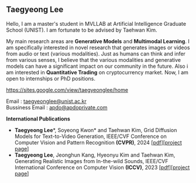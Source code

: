 <h2> Taegyeong Lee </h4>
Hello, I am a master's student in MVLLAB at Artificial Intelligence Graduate School (UNIST). I am fortunate to be advised by Taehwan Kim.


My main research areas are **Generative Models** and **Multimodal Learning**. I am specifically interested in novel research that generates images or videos from audio or text (various modalities). Just as humans can think and infer from various senses, I believe that the various modalities and generative models can have a significant impact on our community in the future. Also i am interested in **Quantitative Trading** on cryptocurrency market. Now, I am open to internships or PhD positions. 

https://sites.google.com/view/taegyeonglee/home

Email : taegyeonglee@unist.ac.kr  
Bussiness Email : apdo@apdoprivate.com

**International Publications**
- **Taegyeong Lee***, Soyeong Kwon* and Taehwan Kim, Grid Diffusion Models for Text-to-Video Generation, IEEE/CVF Conference on Computer Vision and Pattern Recognition **(CVPR)**, 2024 [[pdf](https://arxiv.org/pdf/2404.00234.pdf)][[project page](https://taegyeong-lee.github.io/text2video)]
-  **Taegyeong Lee**, Jeonghun Kang, Hyeonyu Kim and Taehwan Kim, Generating Realistic Images from In-the-wild Sounds, IEEE/CVF International Conference on Computer Vision **(ICCV)**, 2023 [[pdf](https://arxiv.org/pdf/2309.02405.pdf)][[project page](https://taegyeong-lee.github.io/lee2023generating)]
